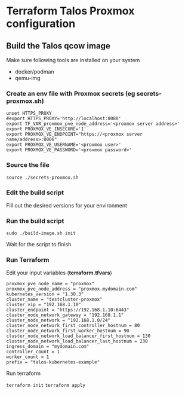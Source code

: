 # Terraform Talos Proxmox configuration

## Build the Talos qcow image 

Make sure following tools are installed on your system
- docker/podman
- qemu-img

### Create an env file with Proxmox secrets (eg **secrets-proxmox.sh**)

```
unset HTTPS_PROXY
#export HTTPS_PROXY='http://localhost:8080'
export TF_VAR_proxmox_pve_node_address='<proxmox server address>'
export PROXMOX_VE_INSECURE='1'
export PROXMOX_VE_ENDPOINT="https://<proxmox server name/address>:8006"
export PROXMOX_VE_USERNAME='<proxmox user>'
export PROXMOX_VE_PASSWORD='<proxmox password>'
```

### Source the file 
`source ./secrets-proxmox.sh`

### Edit the build script

Fill out the desired versions for your environment

### Run the build script

`sudo ./build-image.sh init`

Wait for the script to finish

### Run Terraform

Edit your input variables (**terraform.tfvars**)

```
proxmox_pve_node_name = "proxmox"
proxmox_pve_node_address = "proxmox.mydomain.com"
kubernetes_version = "1.30.3"
cluster_name = "testcluster-proxmox"
cluster_vip = "192.168.1.10"
cluster_endpoint = "https://192.168.1.10:6443"
cluster_node_network_gateway = "192.168.1.1"
cluster_node_network = "192.168.1.0/24"
cluster_node_network_first_controller_hostnum = 80
cluster_node_network_first_worker_hostnum = 90
cluster_node_network_load_balancer_first_hostnum = 130
cluster_node_network_load_balancer_last_hostnum = 230
ingress_domain = "mydomain.com"
controller_count = 1
worker_count = 1
prefix = "talos-kubernetes-example"

```



Run terraform


`terraform init`
`terraform apply`
